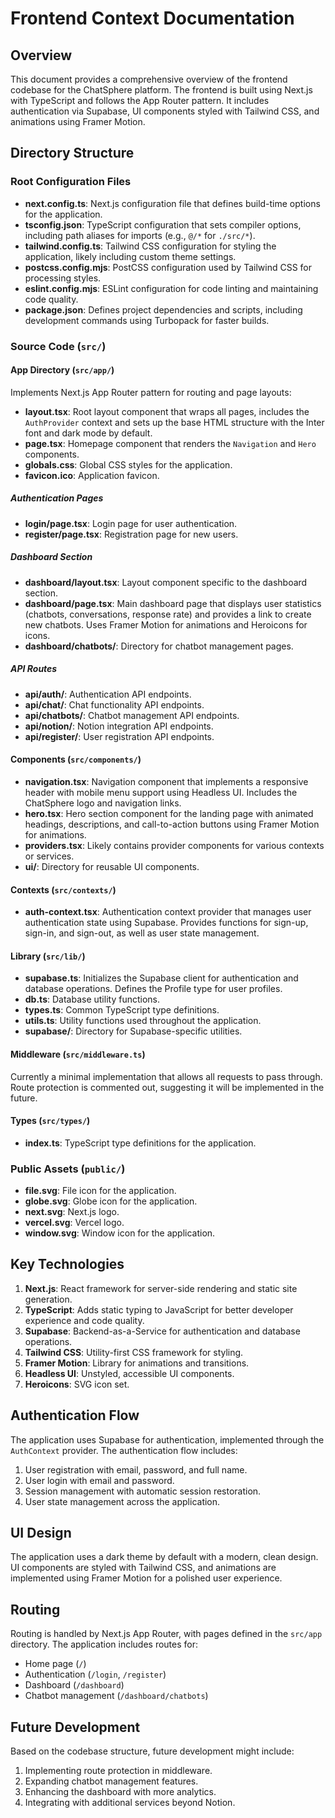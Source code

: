 # Frontend Context Documentation

## Overview
This document provides a comprehensive overview of the frontend codebase for the ChatSphere platform. The frontend is built using Next.js with TypeScript and follows the App Router pattern. It includes authentication via Supabase, UI components styled with Tailwind CSS, and animations using Framer Motion.

## Directory Structure

### Root Configuration Files

- **next.config.ts**: Next.js configuration file that defines build-time options for the application.
- **tsconfig.json**: TypeScript configuration that sets compiler options, including path aliases for imports (e.g., `@/*` for `./src/*`).
- **tailwind.config.ts**: Tailwind CSS configuration for styling the application, likely including custom theme settings.
- **postcss.config.mjs**: PostCSS configuration used by Tailwind CSS for processing styles.
- **eslint.config.mjs**: ESLint configuration for code linting and maintaining code quality.
- **package.json**: Defines project dependencies and scripts, including development commands using Turbopack for faster builds.

### Source Code (`src/`)

#### App Directory (`src/app/`)
Implements Next.js App Router pattern for routing and page layouts:

- **layout.tsx**: Root layout component that wraps all pages, includes the `AuthProvider` context and sets up the base HTML structure with the Inter font and dark mode by default.
- **page.tsx**: Homepage component that renders the `Navigation` and `Hero` components.
- **globals.css**: Global CSS styles for the application.
- **favicon.ico**: Application favicon.

##### Authentication Pages
- **login/page.tsx**: Login page for user authentication.
- **register/page.tsx**: Registration page for new users.

##### Dashboard Section
- **dashboard/layout.tsx**: Layout component specific to the dashboard section.
- **dashboard/page.tsx**: Main dashboard page that displays user statistics (chatbots, conversations, response rate) and provides a link to create new chatbots. Uses Framer Motion for animations and Heroicons for icons.
- **dashboard/chatbots/**: Directory for chatbot management pages.

##### API Routes
- **api/auth/**: Authentication API endpoints.
- **api/chat/**: Chat functionality API endpoints.
- **api/chatbots/**: Chatbot management API endpoints.
- **api/notion/**: Notion integration API endpoints.
- **api/register/**: User registration API endpoints.

#### Components (`src/components/`)

- **navigation.tsx**: Navigation component that implements a responsive header with mobile menu support using Headless UI. Includes the ChatSphere logo and navigation links.
- **hero.tsx**: Hero section component for the landing page with animated headings, descriptions, and call-to-action buttons using Framer Motion for animations.
- **providers.tsx**: Likely contains provider components for various contexts or services.
- **ui/**: Directory for reusable UI components.

#### Contexts (`src/contexts/`)

- **auth-context.tsx**: Authentication context provider that manages user authentication state using Supabase. Provides functions for sign-up, sign-in, and sign-out, as well as user state management.

#### Library (`src/lib/`)

- **supabase.ts**: Initializes the Supabase client for authentication and database operations. Defines the Profile type for user profiles.
- **db.ts**: Database utility functions.
- **types.ts**: Common TypeScript type definitions.
- **utils.ts**: Utility functions used throughout the application.
- **supabase/**: Directory for Supabase-specific utilities.

#### Middleware (`src/middleware.ts`)

Currently a minimal implementation that allows all requests to pass through. Route protection is commented out, suggesting it will be implemented in the future.

#### Types (`src/types/`)

- **index.ts**: TypeScript type definitions for the application.

### Public Assets (`public/`)

- **file.svg**: File icon for the application.
- **globe.svg**: Globe icon for the application.
- **next.svg**: Next.js logo.
- **vercel.svg**: Vercel logo.
- **window.svg**: Window icon for the application.

## Key Technologies

1. **Next.js**: React framework for server-side rendering and static site generation.
2. **TypeScript**: Adds static typing to JavaScript for better developer experience and code quality.
3. **Supabase**: Backend-as-a-Service for authentication and database operations.
4. **Tailwind CSS**: Utility-first CSS framework for styling.
5. **Framer Motion**: Library for animations and transitions.
6. **Headless UI**: Unstyled, accessible UI components.
7. **Heroicons**: SVG icon set.

## Authentication Flow

The application uses Supabase for authentication, implemented through the `AuthContext` provider. The authentication flow includes:

1. User registration with email, password, and full name.
2. User login with email and password.
3. Session management with automatic session restoration.
4. User state management across the application.

## UI Design

The application uses a dark theme by default with a modern, clean design. UI components are styled with Tailwind CSS, and animations are implemented using Framer Motion for a polished user experience.

## Routing

Routing is handled by Next.js App Router, with pages defined in the `src/app` directory. The application includes routes for:

- Home page (`/`)
- Authentication (`/login`, `/register`)
- Dashboard (`/dashboard`)
- Chatbot management (`/dashboard/chatbots`)

## Future Development

Based on the codebase structure, future development might include:

1. Implementing route protection in middleware.
2. Expanding chatbot management features.
3. Enhancing the dashboard with more analytics.
4. Integrating with additional services beyond Notion.